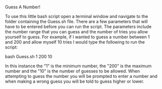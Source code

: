 Guess A Number!

To use this little bash script open a terminal window and navigate to the folder containing the Guess.sh file. There are a few parameters that will have to be entered before you can run the script. The parameters include the number range that you can guess and the number of tries you allow yourself to guess. For example, if I wanted to guess a number between 1 and 200 and allow myself 10 tries I would type the following to run the script: 

bash Guess.sh 1 200 10

In this instance the "1" is the minimum number, the "200" is the maximum number and the "10" is the number of guesses to be allowed. When attempting to guess the number you will be prompted to enter a number and when making a wrong guess you will be told to guess higher or lower.
